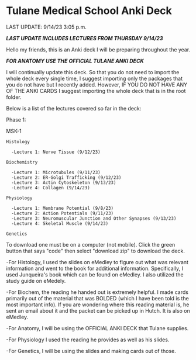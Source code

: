 # Tulane Medical School Anki Deck

LAST UPDATE: 9/14/23 3:05 p.m.

***LAST UPDATE INCLUDES LECTURES FROM THURSDAY 9/14/23*** 

Hello my friends, this is an Anki deck I will be preparing throughout the year.

***FOR ANATOMY USE THE OFFICIAL TULANE ANKI DECK***


I will continually update this deck. So that you do not need to import the whole deck every single time, I suggest importing only the packages that you do not have but I recently added. However, IF YOU DO NOT HAVE ANY OF THE ANKI CARDS I suggest importing the whole deck that is in the root folder.

 Below is a list of the lectures covered so far in the deck:

Phase 1:

  MSK-1

    Histology

      -Lecture 1: Nerve Tissue (9/12/23)

    Biochemistry

      -Lecture 1: Microtubules (9/11/23)
      -Lecture 2: ER-Golgi Trafficking (9/12/23)
      -Lecture 3: Actin Cytoskeleton (9/13/23)
      -Lecture 4: Collagen (9/14/23)

    Physiology

      -Lecture 1: Membrane Potential (9/8/23)
      -Lecture 2: Action Potentials (9/11/23)
      -Lecture 3: Neuromuscular Junction and Other Synapses (9/13/23)
      -Lecture 4: Skeletal Muscle (9/14/23)

    Genetics


To download one must be on a computer (not mobile). Click the green button that says "code" then select "download zip" to download the deck.

-For Histology, I used the slides on eMedley to figure out what was relevant information and went to the book for additional information. Specifically, I used Junqueira's book which can be found on eMedley. I also utilized the study guide on eMedely.


-For Biochem, the reading he handed out is extremely helpful. I made cards primarily out of the material that was BOLDED (which I have been told is the most important info). If you are wondering where this reading material is, he sent an email about it and the packet can be picked up in Hutch. It is also on eMedley.


-For Anatomy, I will be using the OFFICIAL ANKI DECK that Tulane supplies.

-For Physiology I used the reading he provides as well as his slides.

-For Genetics, I will be using the slides and making cards out of those.